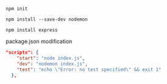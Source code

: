 ```shell
npm init
```

```shell
npm install --save-dev nodemon
```

```shell
npm install express
```

package.json modification
```json
"scripts": {
    "start": "node index.js",
    "dev": "nodemon index.js",
    "test": "echo \"Error: no test specified\" && exit 1"
  },

```

